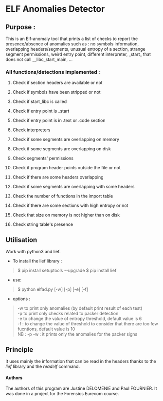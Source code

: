 # ELF Anomalies Detector

## Purpose :

This is an Elf-anomaly tool that prints a list of checks to report the presence/absence of anomalies such as : no symbols information, overlapping headers/segments, unusual entropy of a section, strange segment permissions, weird entry point, different interpreter, \_start\_ that does not call \_\_libc\_start\_main, ...

### All functions/detections implemented :

1. Check if section headers are available or not
2. Check if symbols have been stripped or not
3. Check if start\_libc is called
4. Check if entry point is \_start
5. Check if entry point is in .text or .code section
6. Check interpreters
7. Check if some segments are overlapping on memory
8. Check if some segments are overlapping on disk
9. Check segments' permissions
10. Check if program header points outside the file or not
11. Check if there are some headers overlapping
12. Check if some segments are overlapping with some headers

13. Check the number of functions in the import table
14. Check if there are some sections with high entropy or not
15. Check that size on memory is not higher than on disk
16. Check string table's presence


## Utilisation

Work with python3 and lief.

* To install the lief library :
> $ pip install setuptools --upgrade
> $ pip install lief

* use:
> $ python elfad.py <filename> [-w] [-p] [-e] [-f]

* options : 
>	-w to print only anomalies (by default print result of each test)   
>	-p to print only checks related to packer detection  
>	-e to change the value of entropy threshold, default value is 6  
> 	-f : to change the value of threshold to consider that there are too few fucntions, default value is 10  
> 	NB : -p -w : it prints only the anomalies for the packer signs

## Principle

It uses mainly the information that can be read in the headers thanks to the _lief_ library and the _readelf_ command.
#### Authors
The authors of this program are Justine DELOMENIE and Paul FOURNIER. It was done in a project for the Forensics Eurecom course.	
